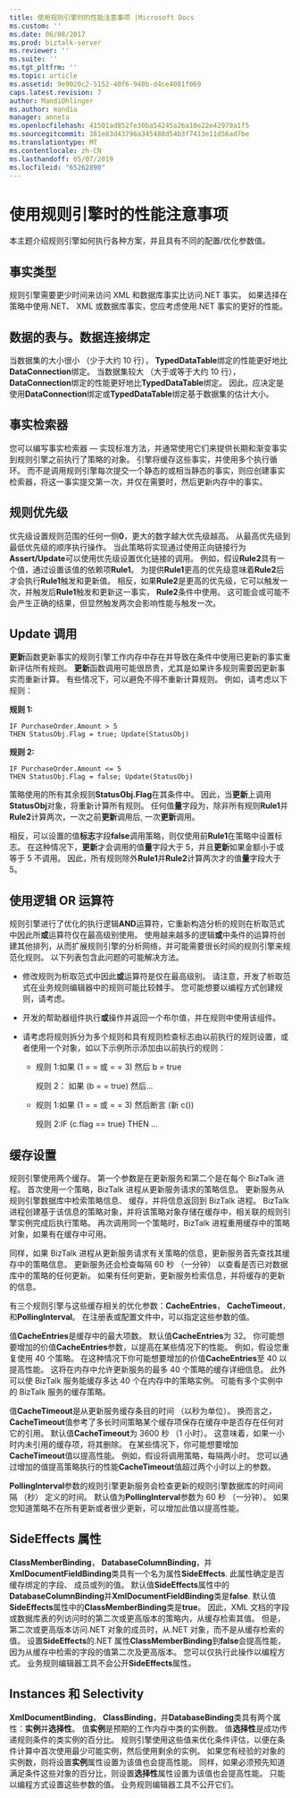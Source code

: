 ```yaml
---
title: 使用规则引擎时的性能注意事项 |Microsoft Docs
ms.custom: ''
ms.date: 06/08/2017
ms.prod: biztalk-server
ms.reviewer: ''
ms.suite: ''
ms.tgt_pltfrm: ''
ms.topic: article
ms.assetid: 9e9020c2-5152-40f6-940b-d4ce4081f069
caps.latest.revision: 7
author: MandiOhlinger
ms.author: mandia
manager: anneta
ms.openlocfilehash: 41501ad852fe30ba54245a26a10e22e42979a1f5
ms.sourcegitcommit: 381e83d43796a345488d54b3f7413e11d56ad7be
ms.translationtype: MT
ms.contentlocale: zh-CN
ms.lasthandoff: 05/07/2019
ms.locfileid: "65262890"
---
```

# <a name="performance-considerations-when-using-the-rule-engine"></a>使用规则引擎时的性能注意事项
本主题介绍规则引擎如何执行各种方案，并且具有不同的配置/优化参数值。  
  
## <a name="fact-types"></a>事实类型  
 规则引擎需要更少时间来访问 XML 和数据库事实比访问.NET 事实。 如果选择在策略中使用.NET、 XML 或数据库事实，您应考虑使用.NET 事实的更好的性能。  
  
## <a name="data-table-vs-data-connection-binding"></a>数据的表与。数据连接绑定  
 当数据集的大小很小 （少于大约 10 行）， **TypedDataTable**绑定的性能更好地比**DataConnection**绑定。 当数据集较大 （大于或等于大约 10 行）， **DataConnection**绑定的性能更好地比**TypedDataTable**绑定。 因此，应决定是使用**DataConnection**绑定或**TypedDataTable**绑定基于数据集的估计大小。  
  
## <a name="fact-retrievers"></a>事实检索器  
 您可以编写事实检索器 — 实现标准方法，并通常使用它们来提供长期和渐变事实到规则引擎之前执行了策略的对象。 引擎将缓存这些事实，并使用多个执行循环。 而不是调用规则引擎每次提交一个静态的或相当静态的事实，则应创建事实检索器，将这一事实提交第一次，并仅在需要时，然后更新内存中的事实。  
  
## <a name="rule-priority"></a>规则优先级  
 优先级设置规则范围的任何一侧**0**，更大的数字越大优先级越高。 从最高优先级到最低优先级的顺序执行操作。 当此策略将实现通过使用正向链接行为**Assert/Update**可以使用优先级设置优化链接的调用。 例如，假设**Rule2**具有一个值，通过设置该值的依赖项**Rule1**。 为提供**Rule1**更高的优先级意味着**Rule2**后才会执行**Rule1**触发和更新值。 相反，如果**Rule2**是更高的优先级，它可以触发一次，并触发后**Rule1**触发和更新这一事实， **Rule2**条件中使用。 这可能会或可能不会产生正确的结果，但显然触发两次会影响性能与触发一次。  
  
## <a name="update-calls"></a>Update 调用  
 **更新**函数更新事实的规则引擎工作内存中存在并导致在条件中使用已更新的事实重新评估所有规则。 **更新**函数调用可能很昂贵，尤其是如果许多规则需要因更新事实而重新计算。 有些情况下，可以避免不得不重新计算规则。 例如，请考虑以下规则：  
  
 **规则 1:**  
  
```  
IF PurchaseOrder.Amount > 5   
THEN StatusObj.Flag = true; Update(StatusObj)  
```  
  
 **规则 2:**  
  
```  
IF PurchaseOrder.Amount <= 5   
THEN StatusObj.Flag = false; Update(StatusObj)  
```  
  
 策略使用的所有其余规则**StatusObj.Flag**在其条件中。 因此，当**更新**上调用**StatusObj**对象，将重新计算所有规则。 任何值**量**字段为，除非所有规则**Rule1**并**Rule2**计算两次，一次之前**更新**调用后, 一次**更新**调用。  
  
 相反，可以设置的值**标志**字段**false**调用策略，则仅使用前**Rule1**在策略中设置标志。 在这种情况下，**更新**才会调用的值**量**字段大于 5，并且**更新**如果金额小于或等于 5 不调用。 因此，所有规则除外**Rule1**并**Rule2**计算两次才的值**量**字段大于 5。  
  
## <a name="use-of-logical-or-operators"></a>使用逻辑 OR 运算符  
 规则引擎进行了优化的执行逻辑**AND**运算符，它重新构造分析的规则在析取范式中因此所**或**运算符仅在最高级别使用。 使用越来越多的逻辑**或**中条件的运算符创建其他排列，从而扩展规则引擎的分析网络，并可能需要很长时间的规则引擎来规范化规则。 以下列表包含此问题的可能解决方法。  
  
-   修改规则为析取范式中因此**或**运算符是仅在最高级别。 请注意，开发了析取范式在业务规则编辑器中的规则可能比较棘手。 您可能想要以编程方式创建规则，请考虑。  
  
-   开发的帮助器组件执行**或**操作并返回一个布尔值，并在规则中使用该组件。  
  
-   请考虑将规则拆分为多个规则和具有规则检查标志由以前执行的规则设置，或者使用一个对象，如以下示例所示添加由以前执行的规则：  
  
    -   规则 1:如果 (1 = = 或 = = 3) 然后 b = true  
  
         规则 2： 如果 (b = = true) 然后...  
  
    -   规则 1:如果 (1 = = 或 = = 3) 然后断言 (新 c())  
  
         规则 2:IF (c.flag == true) THEN …  
  
## <a name="caching-settings"></a>缓存设置  
 规则引擎使用两个缓存。 第一个参数是在更新服务和第二个是在每个 BizTalk 进程。 首次使用一个策略，BizTalk 进程从更新服务请求的策略信息。 更新服务从规则引擎数据库中检索策略信息、 缓存，并将信息返回到 BizTalk 进程。 BizTalk 进程创建基于该信息的策略对象，并将该策略对象存储在缓存中，相关联的规则引擎实例完成后执行策略。 再次调用同一个策略时，BizTalk 进程重用缓存中的策略对象，如果有在缓存中可用。  
  
 同样，如果 BizTalk 进程从更新服务请求有关策略的信息，更新服务首先查找其缓存中的策略信息。 更新服务还会检查每隔 60 秒 （一分钟） 以查看是否已对数据库中的策略的任何更新。 如果有任何更新，更新服务检索信息，并将缓存的更新的信息。  
  
 有三个规则引擎与这些缓存相关的优化参数：**CacheEntries**， **CacheTimeout**，和**PollingInterval**。 在注册表或配置文件中，可以指定这些参数的值。  
  
 值**CacheEntries**是缓存中的最大项数。 默认值**CacheEntries**为 32。 你可能想要增加的价值**CacheEntries**参数，以提高在某些情况下的性能。 例如，假设您重复使用 40 个策略。 在这种情况下你可能想要增加的价值**CacheEntries**至 40 以提高性能。 这将在内存中允许更新服务的最多 40 个策略的缓存详细信息。 此外可以使 BizTalk 服务能缓存多达 40 个在内存中的策略实例。 可能有多个实例中的 BizTalk 服务的缓存策略。  
  
 值**CacheTimeout**是从更新服务缓存条目的时间 （以秒为单位）。 换而言之， **CacheTimeout**值参考了多长时间策略某个缓存项保存在缓存中是否存在任何对它的引用。 默认值**CacheTimeout**为 3600 秒 （1 小时）。 这意味着，如果一小时内未引用的缓存项，将其删除。 在某些情况下，你可能想要增加**CacheTimeout**值以提高性能。 例如，假设将调用策略，每隔两小时。 您可以通过增加的值提高策略执行的性能**CacheTimeout**值超过两个小时以上的参数。  
  
 **PollingInterval**参数的规则引擎更新服务会检查更新的规则引擎数据库的时间间隔 （秒） 定义的时间。 默认值为**PollingInterval**参数为 60 秒 （一分钟）。 如果您知道策略不在所有更新或者很少更新，可以增加此值以提高性能。  
  
## <a name="sideeffects-property"></a>SideEffects 属性  
 **ClassMemberBinding**， **DatabaseColumnBinding**，并**XmlDocumentFieldBinding**类具有一个名为属性**SideEffects**. 此属性确定是否缓存绑定的字段、 成员或列的值。 默认值**SideEffects**属性中的**DatabaseColumnBinding**并**XmlDocumentFieldBinding**类是**false**. 默认值**SideEffects**属性中的**ClassMemberBinding**类是**true**。 因此，XML 文档的字段或数据库表的列访问时的第二次或更高版本的策略内，从缓存检索其值。 但是，第二次或更高版本访问.NET 对象的成员时，从.NET 对象，而不是从缓存检索的值。 设置**SideEffects**的.NET 属性**ClassMemberBinding**到**false**会提高性能，因为从缓存中检索的字段的值第二次及更高版本。 您可以仅执行此操作以编程方式。 业务规则编辑器工具不会公开**SideEffects**属性。  
  
## <a name="instances-and-selectivity"></a>Instances 和 Selectivity  
 **XmlDocumentBinding**， **ClassBinding**，并**DatabaseBinding**类具有两个属性：**实例**并**选择性**。 值**实例**是预期的工作内存中类的实例数。 值**选择性**是成功传递规则条件的类实例的百分比。 规则引擎使用这些值来优化条件评估，以便在条件计算中首次使用最少可能实例，然后使用剩余的实例。 如果您有经验的对象的实例数，则将设置**实例**属性设置为该值也会提高性能。 同样，如果必须预先知道满足条件这些对象的百分比，则设置**选择性**属性设置为该值也会提高性能。 只能以编程方式设置这些参数的值。 业务规则编辑器工具不公开它们。